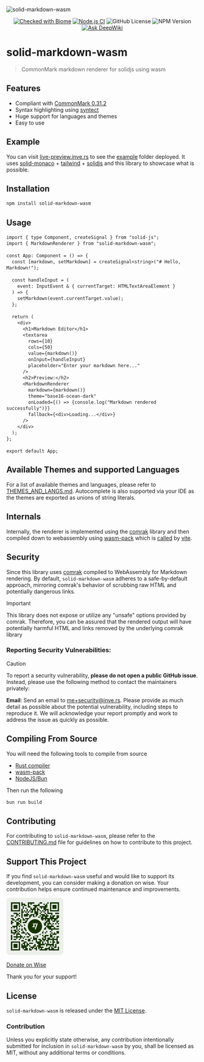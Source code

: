 ![solid-markdown-wasm](https://assets.solidjs.com/banner?type=solid-markdown-wasm&background=tiles&project=%20)

<p align="center">
	<a href="https://biomejs.dev"><img alt="Checked with Biome" src="https://img.shields.io/badge/Checked_with-Biome-60a5fa?style=flat&logo=biome"></a>
	<a href="https://github.com/zeon256/solid-markdown-wasm/actions/workflows/node.yml"><img alt="Node.js CI" src="https://github.com/zeon256/solid-markdown-wasm/actions/workflows/build-release.yml/badge.svg"></a>
	<img alt="GitHub License" src="https://img.shields.io/github/license/zeon256/solid-markdown-wasm">
	<img alt="NPM Version" src="https://img.shields.io/npm/v/solid-markdown-wasm">
	<a href="https://deepwiki.com/zeon256/solid-markdown-wasm"><img src="https://deepwiki.com/badge.svg" alt="Ask DeepWiki"></a>
</p>

# solid-markdown-wasm
> CommonMark markdown renderer for solidjs using wasm

## Features

- Compliant with [CommonMark 0.31.2](https://spec.commonmark.org/0.31.2/ "commonmark spec")
- Syntax highlighting using [syntect](https://github.com/trishume/syntect "syntect github")
- Huge support for languages and themes
- Easy to use

## Example
You can visit [live-preview.inve.rs](https://live-preview.inve.rs "live-preview") to see the [example](./example) folder deployed. It uses [solid-monaco](https://github.com/alxnddr/solid-monaco "solid-monaco") + [tailwind](https://tailwindcss.com/ "tailwindcss") + [solidjs](https://www.solidjs.com/ "solidjs") and this library to showcase what is possible.

## Installation

```bash
npm install solid-markdown-wasm
```

## Usage

```tsx
import { type Component, createSignal } from "solid-js";
import { MarkdownRenderer } from "solid-markdown-wasm";

const App: Component = () => {
  const [markdown, setMarkdown] = createSignal<string>("# Hello, Markdown!");

  const handleInput = (
    event: InputEvent & { currentTarget: HTMLTextAreaElement }
  ) => {
    setMarkdown(event.currentTarget.value);
  };

  return (
    <div>
      <h1>Markdown Editor</h1>
      <textarea
        rows={10}
        cols={50}
        value={markdown()}
        onInput={handleInput}
        placeholder="Enter your markdown here..."
      />
      <h2>Preview:</h2>
      <MarkdownRenderer 
        markdown={markdown()} 
        theme="base16-ocean-dark"
        onLoaded={() => {console.log("Markdown rendered successfully")}}
        fallback={<div>Loading...</div>} 
      />
    </div>
  );
};

export default App;
```

## Available Themes and supported Languages

For a list of available themes and languages, please refer to [THEMES_AND_LANGS.md](./THEMES_AND_LANGS.md). Autocomplete is also supported via your IDE as the themes are exported as unions of string literals.

## Internals

Internally, the renderer is implemented using the [comrak](https://github.com/kivikakk/comrak "comrak github") library and then compiled down to webassembly using [wasm-pack](https://github.com/rustwasm/wasm-pack "wasm-pack github")
which is [called](./vite.config.ts) by [vite](https://vite.dev/ "vite website"). 

## Security

Since this library uses [comrak](https://github.com/kivikakk/comrak "comrak github") compiled to WebAssembly for Markdown rendering. By default, `solid-markdown-wasm` adheres to a safe-by-default approach, mirroring comrak's behavior of scrubbing raw HTML and potentially dangerous links.

> [!IMPORTANT]
> This library does not expose or utilize any "unsafe" options provided by comrak. Therefore, you can be assured that the rendered output will have potentially harmful HTML and links removed by the underlying comrak library

### Reporting Security Vulnerabilities:

> [!CAUTION]
> To report a security vulnerability, **please do not open a public GitHub issue**. Instead, please use the following method to contact the maintainers privately:

**Email**: Send an email to <me+security@inve.rs>.
Please provide as much detail as possible about the potential vulnerability, including steps to reproduce it. We will acknowledge your report promptly and work to address the issue as quickly as possible.

## Compiling From Source

You will need the following tools to compile from source
- [Rust compiler](https://www.rust-lang.org/ "rust compiler")
- [wasm-pack](https://github.com/rustwasm/wasm-pack "wasm-pack")
- [NodeJS/Bun](https://bun.sh/ "bun runtime")

Then run the following

```bash
bun run build
```

## Contributing

For contributing to `solid-markdown-wasm`, please refer to the [CONTRIBUTING.md](./CONTRIBUTING.md) file for guidelines on how to contribute to this project.

## Support This Project

If you find `solid-markdown-wasm` useful and would like to support its development, you can consider making a donation on wise. Your contribution helps ensure continued maintenance and improvements.

<img src="./@budisyahiddinb-wisetag.png" width="150">

[Donate on Wise](https://wise.com/pay/me/budisyahiddinb)

Thank you for your support!

## License
`solid-markdown-wasm` is released under the [MIT License](./LICENSE.md).

### Contribution
Unless you explicitly state otherwise, any contribution intentionally submitted for inclusion in `solid-markdown-wasm` by you, shall be licensed as MIT, without any additional terms or conditions.
